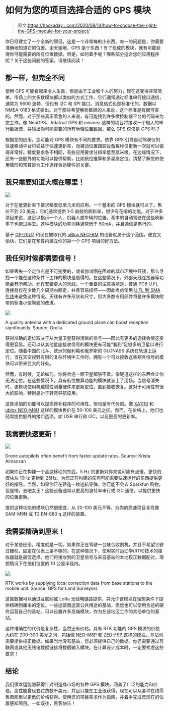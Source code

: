 # 如何为您的项目选择合适的 GPS 模块

> 原文:[https://hackaday . com/2020/08/14/how-to-choose-the-right-the-GPS-module-for-your-project/](https://hackaday.com/2020/08/14/how-to-choose-the-right-gps-module-for-your-project/)

你已经建立了一个全新的项目，这是一个非常棒的小东西。唯一的问题是，你需要准确地知道它的位置。谢天谢地，GPS 是个东西！有了现成的模块，就有可能获得你可能需要的所有位置数据。但是，如何着手呢？哪些部分适合您的应用程序呢？关于这些问题的答案，请继续阅读！

## 都一样，但完全不同

使用 GPS 可能看起来令人生畏，但是由于工业和个人的努力，现在这变得非常简单。市场上的大多数模块都以类似的方式工作。它们通常通过标准串行接口通信，通常为 9600 波特，但也有 I2C 和 SPI 接口。消息格式也是标准化的，数据以 NMEA-0183 格式输出。对于那些希望解析数据的人来说，这个标准是有据可查的。然而，对于那些真正着急的人来说，有可能找到许多微控制器平台的代码来为您工作。像 NeoGPS、Adafruit GPS 和 minmea 这样的项目将接收一个输入的串行数据流，并输出你可能需要的所有地理位置数据。那么 GPS 仅仅是 GPS 吗？

根据您的应用，您可能对 GPS 模块有不同的要求。依靠 GPS 引导自动驾驶仪的快速移动平台将受益于快速更新率，而被动位置跟踪设备每秒仅更新一次就可以做得非常好。精度要求各不相同，有些应用要求分辨率低至厘米级。在边缘情况下，还有一些额外的功能可以提供帮助，比如航位推算和多星座定位。清楚了解您的使用情形和预算是为工作选择合适硬件的关键。

## 我只需要知道大概在哪里！

![](../Images/bbfac7eb3afadaf47836c9482491df1b.png)

对于在低更新率下要求精度低至几米的应用，一个基本的 GPS 模块就可以了。售价不到 20 美元，它们通常提供 1-5 赫兹的刷新率，很少有花哨的功能。对于许多项目来说，这足以指示一个人、机器人或车辆的位置。基本的自动驾驶在这些刷新率下也能过得去。这种模块的功率消耗通常低于 50mA，并且通信是串行的。

基于 [GP-20U7](https://www.sparkfun.com/products/13740) 和现在被取代的 [uBlox NEO-6M](https://core-electronics.com.au/u-blox-neo-6m-gps-module.html?utm_source=google_shopping&gclid=EAIaIQobChMIyIast8686QIVRWoqCh1sjQ-BEAQYASABEgJYffD_BwE) 的设备就属于这个范围。便宜又愉快，它们是在预算内建立你的第一个 GPS 项目的好方法。

## 我任何时候都需要信号！

如果丢失一个定位点是不可接受的，或者你试图在困难的城市环境中开锁，那么寻找一个能在这种条件下工作的模块是值得的。在这些情况下，外部天线连接器等功能会有所帮助，允许安装更大的天线。一个重要的注意事项是，普通 PCB U.FL 连接器仅在少数几个周期内额定，并且容易损坏——因此考虑使用 [U.FL 到 SMA 引线](https://www.sparkfun.com/products/9145)来避免这种情况。天线有许多形状和尺寸，但大多数专用部件将是许多模块附带的标准小型陶瓷的改进。

![](../Images/8799119decf6850e258aea65e515a900.png)

A quality antenna with a dedicated ground plane can boost reception significantly. Source: Orolia

获得准确的定位取决于从大量卫星获得清晰的信号——因此有更多的选择会使这变得更容易。还可以从其他星座接收信号的模块更有可能“看到”足够多的卫星以进行定位。随着中国的北斗、欧洲的伽利略和俄罗斯的 GLONASS 系统在轨道上运行，当在天空视野有限的复杂环境中工作时，拥有一个可以接收这些额外信号的模块可以带来巨大的好处。

然而，有时候，无论如何，你将会连一颗卫星都够不着。像隧道这样的东西会让你无法定位。在这些情况下，具有航位推算功能的模块就派上了用场。当信号消失时，该模块使用机载惯性测量硬件来更新定位，直到接收恢复。这对于可用性有很大的影响，特别是对于转弯导航应用。

这些添加的功能可以提高修补程序的可用性，但也是有代价的。像 [XA1110](https://www.sparkfun.com/products/14414) 和 [ublox NEO-M8U](https://www.gnss.store/gnss-gps-modules/87-ublox-mini-neo-m8n-gps-gnss-lis3mdl-compass-triple-band-ant.html) 这样的模块售价在 50-100 美元之间。然而，在价格上，他们也经常提供额外的接口选项，如 USB 串行和 I2C，以及更高的更新率。

## 我需要快速更新！

![](../Images/1a0bf43084fbfd67458d6880cfbc2da7.png)

Drone autopilots often benefit from faster update rates. Source: Krista Almanzan

如果你正在构建一个高速移动的东西，5 Hz 的更新对你来说可能有点慢。更快的模块从 10Hz 更新到 25Hz，为您正在构建的任何可能需要快速运行的东西提供更好的指导。当然，如果你正在建造一枚巡航导弹，你可能不会去 Sparkfun 购物，但是嘿，去吧女王！这些设备通常以更高的波特率串行或 I2C 通信，以提供更快的位置更新。

提供这种功能的模块仍然很便宜，从 20-100 美元不等。为你的高速项目寻找像 SAM-M9N 或 T2 BN-880 q 这样的装置。

## 我需要精确到厘米！

对于某些应用，精度就是一切。如果你正在驾驶一台联合收割机，并且不希望它驶过栅栏，固定在仪表上是不够的。在这种情况下，使用实时运动学(RTK)技术的接收器就是最佳选择。他们将接收到的卫星信号与来自基站的本地校正数据配对，理想情况下在他们位置的 10 公里半径内。

![](../Images/9cfbce0cec63a5dfb7461ef6aa55e340.png)

RTK works by supplying local correction data from base stations to the mobile unit. Source: GPS for Land Surveyors

这些数据可以通过互联网或 LoRa 无线电链路提供，并允许该模块在理想条件下提供精确到厘米的定位。一些运营商运营公共用途的基站，但您也可以使用合适的硬件运营自己的基站。可以设置许多高端模块，作为在该地区工作的其他单位的基站。

这种准确性的代价是复杂性，当然还有价格。具有 RTK 功能的 GPS 模块的价格大约在 200-300 美元之间，包括像 [NEO-M8P](https://www.sparkfun.com/products/15005) 和 [ZED-F9P 这样的模块。](https://www.gnss.store/gnss-gps-modules/99-ublox-zed-f9p-rtk-gnss-receiver-board-with-sma-base-or-rover.html)基站也需要提供校正数据，如果当地没有基站，您必须提供自己的数据。你还需要通过互联网或其他无线电数据链接将数据输入模块。在计算设计成本时，一定要考虑这些要求！

## 结论

我们很幸运能够获得针对制造商市场的各种 GPS 模块，涵盖了广泛的能力和价格。高性能曾经要花费数千美元，并且只能在工业级获得，现在可以从各种在线零售商那里以更低的价格获得。使用您的项目需求作为指南，并着手完成您现在的位置感知项目。一如既往，黑客快乐！
